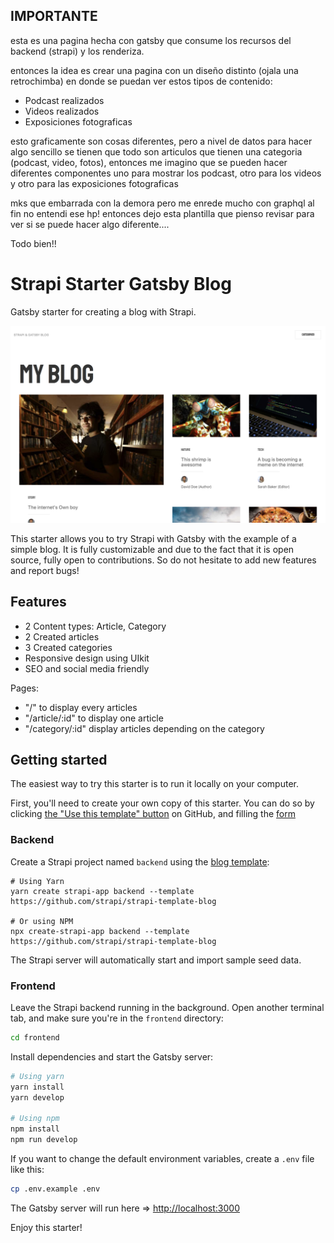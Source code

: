 ## IMPORTANTE
esta es una pagina hecha con gatsby que consume los recursos
del backend (strapi) y los renderiza.

entonces la idea es crear una pagina con un diseño distinto (ojala una retrochimba)
en donde se puedan ver estos tipos de contenido:

- Podcast realizados
- Videos realizados
- Exposiciones fotograficas

esto graficamente son cosas diferentes, pero a nivel de datos para hacer algo sencillo
se tienen que todo son articulos que tienen una categoria (podcast, video, fotos), entonces
me imagino que se pueden hacer diferentes componentes uno para mostrar los podcast,
otro para los videos y otro para las exposiciones fotograficas


mks que embarrada con la demora pero me enrede mucho con graphql al fin no entendi
ese hp! entonces dejo esta plantilla que pienso revisar para ver si se puede hacer
algo diferente.... 

Todo bien!!


# Strapi Starter Gatsby Blog

Gatsby starter for creating a blog with Strapi.

![screenshot image](/screenshot.png)

This starter allows you to try Strapi with Gatsby with the example of a simple blog. It is fully customizable and due to the fact that it is open source, fully open to contributions. So do not hesitate to add new features and report bugs!

## Features

- 2 Content types: Article, Category
- 2 Created articles
- 3 Created categories
- Responsive design using UIkit
- SEO and social media friendly

Pages:

- "/" to display every articles
- "/article/:id" to display one article
- "/category/:id" display articles depending on the category

## Getting started

The easiest way to try this starter is to run it locally on your computer.

First, you'll need to create your own copy of this starter. You can do so by clicking [the "Use this template" button](https://github.com/strapi/strapi-starter-gatsby-blog/generate) on GitHub, and filling the [form](https://docs.github.com/en/github/creating-cloning-and-archiving-repositories/creating-a-repository-from-a-template)

### Backend

Create a Strapi project named `backend` using the [blog template](https://github.com/strapi/strapi-template-blog):

```
# Using Yarn
yarn create strapi-app backend --template https://github.com/strapi/strapi-template-blog

# Or using NPM
npx create-strapi-app backend --template https://github.com/strapi/strapi-template-blog
```

The Strapi server will automatically start and import sample seed data.

### Frontend

Leave the Strapi backend running in the background. Open another terminal tab, and make sure you're in the `frontend` directory:

```bash
cd frontend
```

Install dependencies and start the Gatsby server:

```bash
# Using yarn
yarn install
yarn develop

# Using npm
npm install
npm run develop
```

If you want to change the default environment variables, create a `.env` file like this:

```sh
cp .env.example .env
```

The Gatsby server will run here => [http://localhost:3000](http://localhost:3000)

Enjoy this starter!
